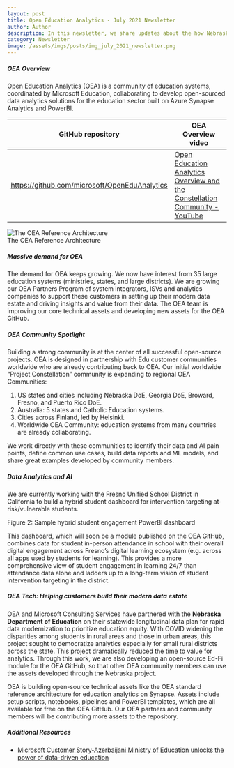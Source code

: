 ```yaml
---
layout: post
title: Open Education Analytics - July 2021 Newsletter
author: Author
description: In this newsletter, we share updates about the how Nebraska DoE is using Azure Synapse and OEA to prioritize education equity, the upcoming partner Synapse training and the massive demand for OEA among global education systems.
category: Newsletter
image: /assets/imgs/posts/img_july_2021_newsletter.png
---
```


##### OEA Overview

Open Education Analytics (OEA) is a community of education systems, coordinated by Microsoft Education, collaborating to develop open-sourced data analytics solutions for the education sector built on Azure Synapse Analytics and PowerBI.

<table class="table table-bordered table-responsive">
  <thead>
    <tr>
      <th scope="col">GitHub repository</th>
      <th scope="col">OEA Overview video </th>
    </tr>
  </thead>
  <tbody>
    <tr>
      <td><a href="https://github.com/microsoft/OpenEduAnalytics" target="_blank">https://github.com/microsoft/OpenEduAnalytics</a></td>
      <td><a href="https://www.youtube.com/watch?v=efNYbS4sC4g" target="_blank">Open Education Analytics Overview and the Constellation Community - YouTube</a></td>
    </tr>
  </tbody>
</table>



<div class="container-wrapper text-center">
   <img src="{{ site.baseurl }}/assets/imgs/OEA_ref_arch_v0.4.png" class="img-fluid w-100" alt="The OEA Reference Architecture" />
   <figcaption class="mt-2">The OEA Reference Architecture</figcaption>
</div>

##### Massive demand for OEA

The demand for OEA keeps growing. We now have interest from 35 large education systems (ministries, states, and large districts). We are growing our OEA Partners Program of system integrators, ISVs and analytics companies to support these customers in setting up their modern data estate and driving insights and value from their data. The OEA team is improving our core technical assets and developing new assets for the OEA GitHub.


##### OEA Community Spotlight

Building a strong community is at the center of all successful open-source projects. OEA is designed in partnership with Edu customer communities worldwide who are already contributing back to OEA. Our initial worldwide “Project Constellation” community is expanding to regional OEA Communities:

1. US states and cities including Nebraska DoE, Georgia DoE, Broward, Fresno, and Puerto Rico DoE.
2. Australia: 5 states and Catholic Education systems.
3. Cities across Finland, led by Helsinki.
4. Worldwide OEA Community: education systems from many countries are already collaborating.


We work directly with these communities to identify their data and AI pain points, define common use cases, build data reports and ML models, and share great examples developed by community members.


##### Data Analytics and AI

We are currently working with the Fresno Unified School District in California to build a hybrid student dashboard for intervention targeting at-risk/vulnerable students.

<div class="container-wrapper text-center">
   <img src="{{ site.baseurl }}/assets/imgs/img_landing_page_success_story_fresno.png" class="img-fluid w-100" alt="" />
   <figcaption class="mt-2">Figure 2: Sample hybrid student engagement PowerBI dashboard</figcaption>
</div>

This dashboard, which will soon be a module published on the OEA GitHub, combines data for student in-person attendance in school with their overall digital engagement across Fresno’s digital learning ecosystem (e.g. across all apps used by students for learning). This provides a more comprehensive view of student engagement in learning 24/7 than attendance data alone and ladders up to a long-term vision of student intervention targeting in the district.

##### OEA Tech: Helping customers build their modern data estate

OEA and Microsoft Consulting Services have partnered with the **Nebraska Department of Education** on their statewide longitudinal data plan for rapid data modernization to prioritize education equity. With COVID widening the disparities among students in rural areas and those in urban areas, this project sought to democratize analytics especially for small rural districts across the state. This project dramatically reduced the time to value for analytics. Through this work, we are also developing an open-source Ed-Fi module for the OEA GitHub, so that other OEA community members can use the assets developed through the Nebraska project.

OEA is building open-source technical assets like the OEA standard reference architecture for education analytics on Synapse. Assets include setup scripts, notebooks, pipelines and PowerBI templates, which are all available for free on the OEA GitHub. Our OEA partners and community members will be contributing more assets to the repository.


##### Additional Resources

 - [Microsoft Customer Story-Azerbaijani Ministry of Education unlocks the power of data-driven education](https://customers.microsoft.com/en-us/story/862925-ministry-of-education-of-the-republic-of-azerbaijan-government-azure-en-azerbaijan)
